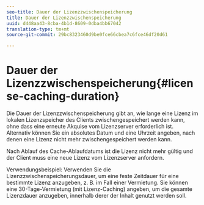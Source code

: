 ```yaml
---
seo-title: Dauer der Lizenzzwischenspeicherung
title: Dauer der Lizenzzwischenspeicherung
uuid: d448aa43-8cba-4b1d-8609-0dba4bb67042
translation-type: tm+mt
source-git-commit: 29bc8323460d9be0fce66cbea7c6fce46df20d61

---
```



# Dauer der Lizenzzwischenspeicherung{#license-caching-duration}

Die Dauer der Lizenzzwischenspeicherung gibt an, wie lange eine Lizenz im lokalen Lizenzspeicher des Clients zwischengespeichert werden kann, ohne dass eine erneute Akquise vom Lizenzserver erforderlich ist. Alternativ können Sie ein absolutes Datum und eine Uhrzeit angeben, nach denen eine Lizenz nicht mehr zwischengespeichert werden kann.

Nach Ablauf des Cache-Ablaufdatums ist die Lizenz nicht mehr gültig und der Client muss eine neue Lizenz vom Lizenzserver anfordern.

Verwendungsbeispiel: Verwenden Sie die Lizenzzwischenspeicherungsdauer, um eine feste Zeitdauer für eine bestimmte Lizenz anzugeben, z. B. im Fall einer Vermietung. Sie können eine 30-Tage-Vermietung (mit Lizenz-Caching) angeben, um die gesamte Lizenzdauer anzugeben, innerhalb derer der Inhalt genutzt werden soll.
